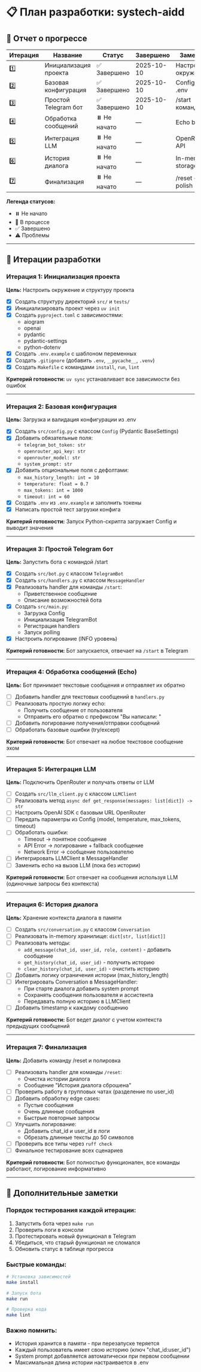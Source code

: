 # 📋 План разработки: systech-aidd

## 🎯 Отчет о прогрессе

| Итерация | Название | Статус | Завершено | Заметки |
|----------|----------|--------|-----------|---------|
| 1️⃣ | Инициализация проекта | ✅ Завершено | 2025-10-10 | Настройка окружения |
| 2️⃣ | Базовая конфигурация | ✅ Завершено | 2025-10-10 | Config + .env |
| 3️⃣ | Простой Telegram бот | ✅ Завершено | 2025-10-10 | /start команда |
| 4️⃣ | Обработка сообщений | ⏸️ Не начато | — | Echo bot |
| 5️⃣ | Интеграция LLM | ⏸️ Не начато | — | OpenRouter API |
| 6️⃣ | История диалога | ⏸️ Не начато | — | In-memory storage |
| 7️⃣ | Финализация | ⏸️ Не начато | — | /reset + polish |

**Легенда статусов:**
- ⏸️ Не начато
- 🔄 В процессе
- ✅ Завершено
- ⚠️ Проблемы

---

## 🚀 Итерации разработки

### Итерация 1: Инициализация проекта

**Цель:** Настроить окружение и структуру проекта

- [x] Создать структуру директорий `src/` и `tests/`
- [x] Инициализировать проект через `uv init`
- [x] Создать `pyproject.toml` с зависимостями:
  - aiogram
  - openai
  - pydantic
  - pydantic-settings
  - python-dotenv
- [x] Создать `.env.example` с шаблоном переменных
- [x] Создать `.gitignore` (добавить `.env`, `__pycache__`, `.venv`)
- [x] Создать `Makefile` с командами `install`, `run`, `lint`

**Критерий готовности:** `uv sync` устанавливает все зависимости без ошибок

---

### Итерация 2: Базовая конфигурация

**Цель:** Загрузка и валидация конфигурации из .env

- [x] Создать `src/config.py` с классом `Config` (Pydantic BaseSettings)
- [x] Добавить обязательные поля:
  - `telegram_bot_token: str`
  - `openrouter_api_key: str`
  - `openrouter_model: str`
  - `system_prompt: str`
- [x] Добавить опциональные поля с дефолтами:
  - `max_history_length: int = 10`
  - `temperature: float = 0.7`
  - `max_tokens: int = 1000`
  - `timeout: int = 60`
- [x] Создать `.env` из `.env.example` и заполнить токены
- [x] Написать простой тест загрузки конфига

**Критерий готовности:** Запуск Python-скрипта загружает Config и выводит значения

---

### Итерация 3: Простой Telegram бот

**Цель:** Запустить бота с командой /start

- [x] Создать `src/bot.py` с классом `TelegramBot`
- [x] Создать `src/handlers.py` с классом `MessageHandler`
- [x] Реализовать handler для команды `/start`:
  - Приветственное сообщение
  - Описание возможностей бота
- [x] Создать `src/main.py`:
  - Загрузка Config
  - Инициализация TelegramBot
  - Регистрация handlers
  - Запуск polling
- [x] Настроить логирование (INFO уровень)

**Критерий готовности:** Бот запускается, отвечает на `/start` в Telegram

---

### Итерация 4: Обработка сообщений (Echo)

**Цель:** Бот принимает текстовые сообщения и отправляет их обратно

- [ ] Добавить handler для текстовых сообщений в `handlers.py`
- [ ] Реализовать простую логику echo:
  - Получить сообщение от пользователя
  - Отправить его обратно с префиксом "Вы написали: "
- [ ] Добавить логирование получения/отправки сообщений
- [ ] Обработать базовые ошибки (try/except)

**Критерий готовности:** Бот отвечает на любое текстовое сообщение эхом

---

### Итерация 5: Интеграция LLM

**Цель:** Подключить OpenRouter и получать ответы от LLM

- [ ] Создать `src/llm_client.py` с классом `LLMClient`
- [ ] Реализовать метод `async def get_response(messages: list[dict]) -> str`
- [ ] Настроить OpenAI SDK с базовым URL OpenRouter
- [ ] Передать параметры из Config (model, temperature, max_tokens, timeout)
- [ ] Обработать ошибки:
  - Timeout → понятное сообщение
  - API Error → логирование + fallback сообщение
  - Network Error → сообщение пользователю
- [ ] Интегрировать LLMClient в MessageHandler
- [ ] Заменить echo на вызов LLM (пока без истории)

**Критерий готовности:** Бот отвечает на сообщения используя LLM (одиночные запросы без контекста)

---

### Итерация 6: История диалога

**Цель:** Хранение контекста диалога в памяти

- [ ] Создать `src/conversation.py` с классом `Conversation`
- [ ] Реализовать in-memory хранилище: `dict[str, list[dict]]`
- [ ] Реализовать методы:
  - `add_message(chat_id, user_id, role, content)` - добавить сообщение
  - `get_history(chat_id, user_id)` - получить историю
  - `clear_history(chat_id, user_id)` - очистить историю
- [ ] Добавить логику ограничения истории (max_history_length)
- [ ] Интегрировать Conversation в MessageHandler:
  - При старте диалога добавить system prompt
  - Сохранять сообщения пользователя и ассистента
  - Передавать полную историю в LLMClient
- [ ] Добавить timestamp к каждому сообщению

**Критерий готовности:** Бот ведет диалог с учетом контекста предыдущих сообщений

---

### Итерация 7: Финализация

**Цель:** Добавить команду /reset и полировка

- [ ] Реализовать handler для команды `/reset`:
  - Очистка истории диалога
  - Сообщение "История диалога сброшена"
- [ ] Проверить работу в групповых чатах (разделение по user_id)
- [ ] Добавить обработку edge cases:
  - Пустые сообщения
  - Очень длинные сообщения
  - Быстрые повторные запросы
- [ ] Улучшить логирование:
  - Добавить chat_id и user_id в логи
  - Обрезать длинные тексты до 50 символов
- [ ] Проверить все типы через `ruff check`
- [ ] Финальное тестирование всех сценариев

**Критерий готовности:** Бот полностью функционален, все команды работают, логирование информативно

---

## 📝 Дополнительные заметки

### Порядок тестирования каждой итерации:

1. Запустить бота через `make run`
2. Проверить логи в консоли
3. Протестировать новый функционал в Telegram
4. Убедиться, что старый функционал не сломался
5. Обновить статус в таблице прогресса

### Быстрые команды:

```bash
# Установка зависимостей
make install

# Запуск бота
make run

# Проверка кода
make lint
```

### Важно помнить:

- История хранится в памяти - при перезапуске теряется
- Каждый пользователь имеет свою историю (ключ "chat_id:user_id")
- System prompt добавляется автоматически при первом сообщении
- Максимальная длина истории настраивается в .env

